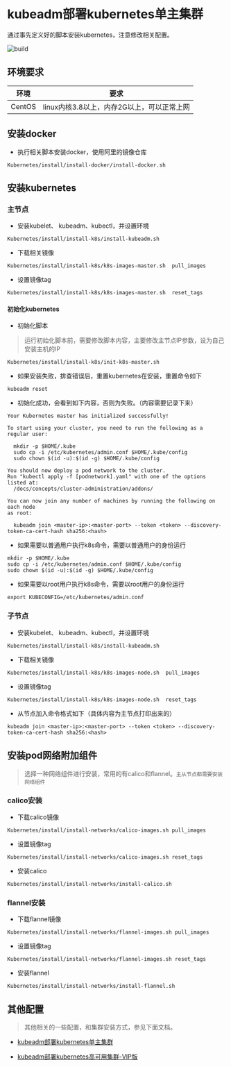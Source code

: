 # kubeadm部署kubernetes单主集群

通过事先定义好的脚本安装kubernetes，注意修改相关配置。

![build](https://travis-ci.org/Mr-Linus/k8s-mirrors.svg?branch=master)

## 环境要求

| 环境   | 要求                                       |
| ------ | ------------------------------------------ |
| CentOS | linux内核3.8以上，内存2G以上，可以正常上网 |

## 安装docker

- 执行相关脚本安装docker，使用阿里的镜像仓库

```shell
Kubernetes/install/install-docker/install-docker.sh
```

## 安装kubernetes

### 主节点

- 安装kubelet、 kubeadm、kubectl，并设置环境

```shell
Kubernetes/install/install-k8s/install-kubeadm.sh  
```

- 下载相关镜像

```shell
Kubernetes/install/install-k8s/k8s-images-master.sh  pull_images
```

- 设置镜像tag

```shell
Kubernetes/install/install-k8s/k8s-images-master.sh  reset_tags
```

#### 初始化kubernetes

- 初始化脚本
> 运行初始化脚本前，需要修改脚本内容，主要修改主节点IP参数，设为自己安装主机的IP
```shell
Kubernetes/install/install-k8s/init-k8s-master.sh
```

- 如果安装失败，排查错误后，重置kubernetes在安装，重置命令如下
```shell
kubeadm reset
```

- 初始化成功，会看到如下内容，否则为失败。（内容需要记录下来）

```shell
Your Kubernetes master has initialized successfully!

To start using your cluster, you need to run the following as a regular user:

  mkdir -p $HOME/.kube
  sudo cp -i /etc/kubernetes/admin.conf $HOME/.kube/config
  sudo chown $(id -u):$(id -g) $HOME/.kube/config

You should now deploy a pod network to the cluster.
Run "kubectl apply -f [podnetwork].yaml" with one of the options listed at:
  /docs/concepts/cluster-administration/addons/

You can now join any number of machines by running the following on each node
as root:

  kubeadm join <master-ip>:<master-port> --token <token> --discovery-token-ca-cert-hash sha256:<hash>
```

- 如果需要以普通用户执行k8s命令，需要以普通用户的身份运行

```shell
mkdir -p $HOME/.kube
sudo cp -i /etc/kubernetes/admin.conf $HOME/.kube/config
sudo chown $(id -u):$(id -g) $HOME/.kube/config
```

- 如果需要以root用户执行k8s命令，需要以root用户的身份运行

```shell
export KUBECONFIG=/etc/kubernetes/admin.conf
```

### 子节点
- 安装kubelet、 kubeadm、kubectl，并设置环境

```shell
Kubernetes/install/install-k8s/install-kubeadm.sh  
```

- 下载相关镜像

```shell
Kubernetes/install/install-k8s/k8s-images-node.sh  pull_images
```

- 设置镜像tag

```shell
Kubernetes/install/install-k8s/k8s-images-node.sh  reset_tags
```
- 从节点加入命令格式如下（具体内容为主节点打印出来的）

```shell
kubeadm join <master-ip>:<master-port> --token <token> --discovery-token-ca-cert-hash sha256:<hash>
```

##  安装pod网络附加组件

> 选择一种网络组件进行安装，常用的有calico和flannel。`主从节点都需要安装网络组件`

### calico安装

- 下载calico镜像

```shell
Kubernetes/install/install-networks/calico-images.sh pull_images
```

- 设置镜像tag

```shell
Kubernetes/install/install-networks/calico-images.sh reset_tags
```

- 安装calico

```shell
Kubernetes/install/install-networks/install-calico.sh
```

### flannel安装

- 下载flannel镜像

```shell
Kubernetes/install/install-networks/flannel-images.sh pull_images
```

- 设置镜像tag

```shell
Kubernetes/install/install-networks/flannel-images.sh reset_tags
```

- 安装flannel

```shell
Kubernetes/install/install-networks/install-flannel.sh
```

## 其他配置

> 其他相关的一些配置，和集群安装方式，参见下面文档。

- [kubeadm部署kubernetes单主集群](http://192.168.3.200/kaifa/doc/blob/master/kubernetes/kubeadm%E9%83%A8%E7%BD%B2kubernetes%E5%8D%95%E4%B8%BB%E9%9B%86%E7%BE%A4.md)

- [kubeadm部署kubernetes高可用集群-VIP版](http://192.168.3.200/kaifa/doc/blob/master/kubernetes/kubeadm%E9%83%A8%E7%BD%B2kubernetes%E9%AB%98%E5%8F%AF%E7%94%A8%E9%9B%86%E7%BE%A4-VIP%E7%89%88.md)

